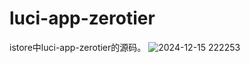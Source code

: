 # luci-app-zerotier
istore中luci-app-zerotier的源码。
![2024-12-15 222253](https://github.com/user-attachments/assets/877949c5-f07b-4fbe-aabc-19e83e21a86b)
